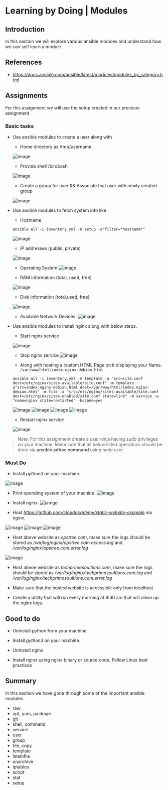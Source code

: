 # Learning by Doing | Modules

## Introduction
In this section we will explore various ansible modules and understand how we can self learn a module

## References
* https://docs.ansible.com/ansible/latest/modules/modules_by_category.html

## Assignments
For this assignment we will use the setup created in our previous assignment

### Basic tasks

* Use ansible modules to create a user along with
	* Home directory as /tmp/username

    ![image](images/webdev.png)

	* Provide shell /bin/bash

    ![image](images/bash.png)

	* Create a group for user && Associate that user with newly created group
    
    ![image](images/group.png)
    
  

* Use ansible modules to fetch system info like
	* Hostname

	```ansible all -i inventory.yml -m setup -a"filter=*hostname*"```
	
	![image](images/hostname.png)
	
	* IP addresses (public, private) 

	![image](images/ipv4.png)

	* Operating System
	![image](images/distro.png)

	* RAM information (total, used, free)

	![image](images/memory.png)

	* Disk information (total,used, free)

	![image](images/disk.png)

	* Available Network Devices.
	![image](images/interface.png)

* Use ansible modules to install nginx along with below steps.
	* Start nginx service 

	![image](images/nstart.png)

	* Stop nginx service
	![image](images/stngi.png)

	* Along with hosting a custom HTML Page on it displaying your Name. `/var/www/html/index.nginx-debian.html`

	```ansible all -i inventory.yml -m template -a "src=site.conf dest=/etc/nginx/sites-available/site.conf" -m template -a"src=index.nginx-debian.html dest=/var/www/html/index.nginx-debian.html" -m file -a "src=/etc/nginx/sites-available/site.conf dest=/etc/nginx/sites-enabled/site.conf state=link" -m service -a "name=nginx state=restarted" -become=yes```

	![image](images/one.png)
	![image](images/two.png)
	![image](images/three.png)
	![image](images/four.png)
	
	* Restart nginx service

	![image](images/five.png)

> Note: For this assignment create a user ninja having sudo privileges on your machine. 
> Make sure that all below listed operations should be done via **ansible adhoc command** using *ninja* user


### Must Do 

* Install *python3* on your machine.

![image](images/python3.png)

* Print operating system of your machine.
![image](iamges/diistro.png)

* Install *nginx*.
![iamge](images/ngnic.png)

* Host *https://github.com/cloudacademy/static-website-example* via *nginx*.

![image](images/tempgit.png)
![image](images/linking.png)
![image](images/restarted.png)
* Host above website as *opstree.com*, make sure the logs should be stored as */var/log/nginx/opstree.com.access.log* and */var/log/nginx/opstree.com.error.log*

![image](images/opstreedd.png)


* Host abvoe website as *techprimosoultions.com*, make sure the logs should be stored as */var/log/nginx/techprimosoultions.com.log* and */var/log/nginx/techprimosoultions.com.error.log*

* Make sure that the hosted website is accessible only from *localhost*

* Create a utility that will run every morning at 9:30 am that will clean up the nginx logs.



## Good to do
* Uninstall python from your machine

* Install *python3* on your machine.

* Uninstall nginx

* Install nginx using nginx binary or source code. Follow Linux best practices


## Summary
In this section we have gone through some of the important ansible modules

* raw
* apt, yum, package
* git
* shell, command
* service
* user
* group
* file, copy
* template
* lineinfile
* unarchive
* iptables
* script
* stat
* setup